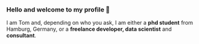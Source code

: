 ### Hello and welcome to my profile 👋

I am Tom and, depending on who you ask, I am either a **phd student** from Hamburg, Germany, or a **freelance developer, data scientist** and **consultant**.
